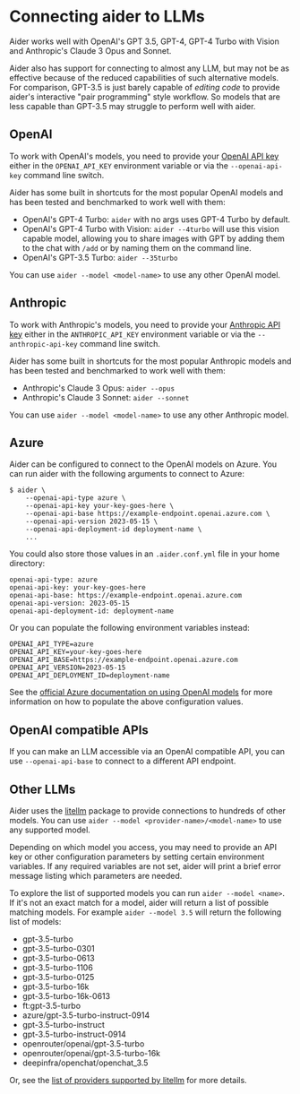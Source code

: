 
# Connecting aider to LLMs

Aider works well with OpenAI's GPT 3.5, GPT-4, GPT-4 Turbo with Vision and
Anthropic's Claude 3 Opus and Sonnet.

Aider also has support for connecting to almost any LLM, but may not be as effective
because of the reduced capabilities of such alternative models.
For comparison, GPT-3.5 is just barely capable of *editing code* to provide aider's
interactive "pair programming" style workflow.
So models that are less capable than GPT-3.5 may struggle to perform well with aider.

## OpenAI

To work with OpenAI's models, you need to provide your
[OpenAI API key](https://help.openai.com/en/articles/4936850-where-do-i-find-my-secret-api-key)
either in the `OPENAI_API_KEY` environment variable or
via the `--openai-api-key` command line switch.

Aider has some built in shortcuts for the most popular OpenAI models and
has been tested and benchmarked to work well with them:

- OpenAI's GPT-4 Turbo: `aider` with no args uses GPT-4 Turbo by default.
- OpenAI's GPT-4 Turbo with Vision: `aider --4turbo` will use this vision capable model, allowing you to share images with GPT by adding them to the chat with `/add` or by naming them on the command line.
- OpenAI's GPT-3.5 Turbo: `aider --35turbo`

You can use `aider --model <model-name>` to use any other OpenAI model.

## Anthropic

To work with Anthropic's models, you need to provide your
[Anthropic API key](https://docs.anthropic.com/claude/reference/getting-started-with-the-api)
either in the `ANTHROPIC_API_KEY` environment variable or
via the `--anthropic-api-key` command line switch.

Aider has some built in shortcuts for the most popular Anthropic models and
has been tested and benchmarked to work well with them:

- Anthropic's Claude 3 Opus: `aider --opus`
- Anthropic's Claude 3 Sonnet: `aider --sonnet`

You can use `aider --model <model-name>` to use any other Anthropic model.

## Azure

Aider can be configured to connect to the OpenAI models on Azure.
You can run aider with the following arguments to connect to Azure:

```
$ aider \
    --openai-api-type azure \
    --openai-api-key your-key-goes-here \
    --openai-api-base https://example-endpoint.openai.azure.com \
    --openai-api-version 2023-05-15 \
    --openai-api-deployment-id deployment-name \
    ...
```

You could also store those values in an `.aider.conf.yml` file in your home directory:

```
openai-api-type: azure
openai-api-key: your-key-goes-here
openai-api-base: https://example-endpoint.openai.azure.com
openai-api-version: 2023-05-15
openai-api-deployment-id: deployment-name
```

Or you can populate the following environment variables instead:

```
OPENAI_API_TYPE=azure
OPENAI_API_KEY=your-key-goes-here
OPENAI_API_BASE=https://example-endpoint.openai.azure.com
OPENAI_API_VERSION=2023-05-15
OPENAI_API_DEPLOYMENT_ID=deployment-name
```

See the
[official Azure documentation on using OpenAI models](https://learn.microsoft.com/en-us/azure/cognitive-services/openai/chatgpt-quickstart?tabs=command-line&pivots=programming-language-python)
for more information on how to populate the above configuration values.

## OpenAI compatible APIs

If you can make an LLM accessible via an OpenAI compatible API,
you can use `--openai-api-base` to connect to a different API endpoint.

## Other LLMs

Aider uses the [litellm](https://docs.litellm.ai/docs/providers) package
to provide connections to hundreds of other models.
You can use `aider --model <provider-name>/<model-name>` to use any supported model.

Depending on which model you access, you may need to provide an API key
or other configuration parameters by setting certain environment variables.
If any required variables are not set, aider will print a brief
error message listing which parameters are needed.

To explore the list of supported models you can run `aider --model <name>`.
If it's not an exact match for a model, aider will
return a list of possible matching models.
For example `aider --model 3.5` will return the following list of models:

- gpt-3.5-turbo
- gpt-3.5-turbo-0301
- gpt-3.5-turbo-0613
- gpt-3.5-turbo-1106
- gpt-3.5-turbo-0125
- gpt-3.5-turbo-16k
- gpt-3.5-turbo-16k-0613
- ft:gpt-3.5-turbo
- azure/gpt-3.5-turbo-instruct-0914
- gpt-3.5-turbo-instruct
- gpt-3.5-turbo-instruct-0914
- openrouter/openai/gpt-3.5-turbo
- openrouter/openai/gpt-3.5-turbo-16k
- deepinfra/openchat/openchat_3.5

Or, see the [list of providers supported by litellm](https://docs.litellm.ai/docs/providers)
for more details.

